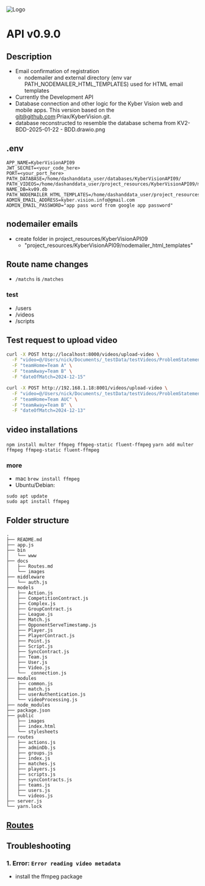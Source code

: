 ![Logo](./docs/images/kyberVisionLogo01.png)

# API v0.9.0

## Description

- Email confirmation of registration
  - nodemailer and external directory (env var PATH_NODEMAILER_HTML_TEMPLATES) used for HTML email templates
- Currently the Development API
- Database connection and other logic for the Kyber Vision web and mobile apps. This version based on the git@github.com:Priax/KyberVision.git.
- database reconstructed to resemble the database schema from KV2-BDD-2025-01-22 - BDD.drawio.png

## .env

```
APP_NAME=KyberVisionAPI09
JWT_SECRET=<your_code_here>
PORT=<your_port_here>
PATH_DATABASE=/home/dashanddata_user/databases/KyberVisionAPI09/
PATH_VIDEOS=/home/dashanddata_user/project_resources/KyberVisionAPI09/match_videos
NAME_DB=kv09.db
PATH_NODEMAILER_HTML_TEMPLATES=/home/dashanddata_user/project_resources/KyberVisionAPI09/nodemailer_html_templates
ADMIN_EMAIL_ADDRESS=kyber.vision.info@gmail.com
ADMIN_EMAIL_PASSWORD="app pass word from google app password"
```

## nodemailer emails

- create folder in project_resources/KyberVisionAPI09
  - "project_resources/KyberVisionAPI09/nodemailer_html_templates"

## Route name changes

- `/matchs` is `/matches`

### test

- /users
- /videos
- /scripts

## Test request to upload video

```bash
curl -X POST http://localhost:8000/videos/upload-video \
  -F "video=@/Users/nick/Documents/_testData/testVideos/ProblemStatement15.mp4" \
  -F "teamHome=Team A" \
  -F "teamAway=Team B" \
  -F "dateOfMatch=2024-12-15"
```

```bash
curl -X POST http://192.168.1.18:8001/videos/upload-video \
  -F "video=@/Users/nick/Documents/_testData/testVideos/ProblemStatement15.mp4" \
  -F "teamHome=Team AUC" \
  -F "teamAway=Team B" \
  -F "dateOfMatch=2024-12-13"
```

## video installations

`npm install multer ffmpeg ffmpeg-static fluent-ffmpeg`
`yarn add multer ffmpeg ffmpeg-static fluent-ffmpeg`

### more

- mac `brew install ffmpeg`
- Ubuntu/Debian:

```
sudo apt update
sudo apt install ffmpeg
```

## Folder structure

```
.
├── README.md
├── app.js
├── bin
│   └── www
├── docs
│   ├── Routes.md
│   └── images
├── middleware
│   └── auth.js
├── models
│   ├── Action.js
│   ├── CompetitionContract.js
│   ├── Complex.js
│   ├── GroupContract.js
│   ├── League.js
│   ├── Match.js
│   ├── OpponentServeTimestamp.js
│   ├── Player.js
│   ├── PlayerContract.js
│   ├── Point.js
│   ├── Script.js
│   ├── SyncContract.js
│   ├── Team.js
│   ├── User.js
│   ├── Video.js
│   └── _connection.js
├── modules
│   ├── common.js
│   ├── match.js
│   ├── userAuthentication.js
│   └── videoProcessing.js
├── node_modules
├── package.json
├── public
│   ├── images
│   ├── index.html
│   └── stylesheets
├── routes
│   ├── actions.js
│   ├── adminDb.js
│   ├── groups.js
│   ├── index.js
│   ├── matches.js
│   ├── players.js
│   ├── scripts.js
│   ├── syncContracts.js
│   ├── teams.js
│   ├── users.js
│   └── videos.js
├── server.js
└── yarn.lock
```

## [Routes](./docs/Routes.md)

## Troubleshooting

### 1. Error: `Error reading video metadata`

- install the ffmpeg package
